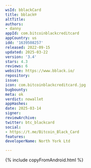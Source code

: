 ```yaml
---
wsId: bblackCard
title: bblack®
altTitle: 
authors:
- danny
appId: com.bitcoinblackcreditcard
appCountry: us
idd: '1639508257'
released: 2022-09-15
updated: 2025-03-22
version: '3.4'
stars: 4.3
reviews: 6
website: https://www.bblack.io/
repository: 
issue: 
icon: com.bitcoinblackcreditcard.jpg
bugbounty: 
meta: ok
verdict: nowallet
appHashes: 
date: 2025-03-14
signer: 
reviewArchive: 
twitter: btc_blackcard
social:
- https://t.me/Bitcoin_Black_Card
features: 
developerName: North York Ltd

---
```


{% include copyFromAndroid.html %}